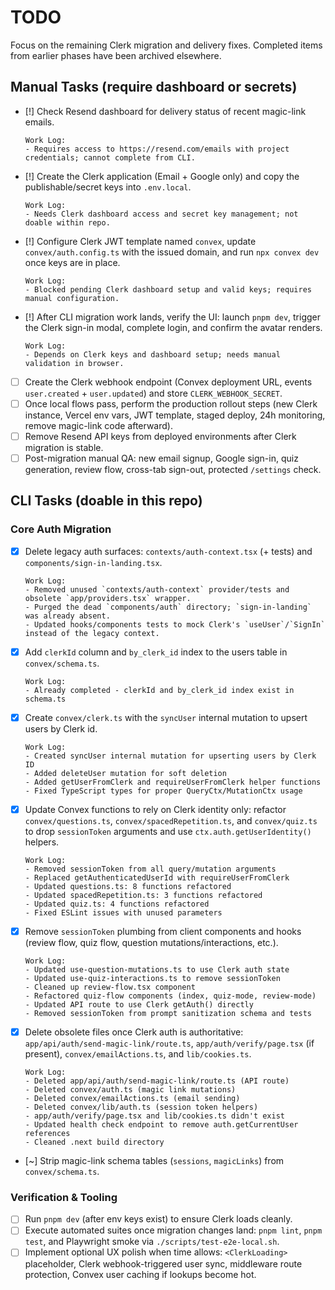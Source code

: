 # TODO

Focus on the remaining Clerk migration and delivery fixes. Completed items from earlier phases have been archived elsewhere.

## Manual Tasks (require dashboard or secrets)
- [!] Check Resend dashboard for delivery status of recent magic-link emails.
  ```
  Work Log:
  - Requires access to https://resend.com/emails with project credentials; cannot complete from CLI.
  ```
- [!] Create the Clerk application (Email + Google only) and copy the publishable/secret keys into `.env.local`.
  ```
  Work Log:
  - Needs Clerk dashboard access and secret key management; not doable within repo.
  ```
- [!] Configure Clerk JWT template named `convex`, update `convex/auth.config.ts` with the issued domain, and run `npx convex dev` once keys are in place.
  ```
  Work Log:
  - Blocked pending Clerk dashboard setup and valid keys; requires manual configuration.
  ```
- [!] After CLI migration work lands, verify the UI: launch `pnpm dev`, trigger the Clerk sign-in modal, complete login, and confirm the avatar renders.
  ```
  Work Log:
  - Depends on Clerk keys and dashboard setup; needs manual validation in browser.
  ```
- [ ] Create the Clerk webhook endpoint (Convex deployment URL, events `user.created` + `user.updated`) and store `CLERK_WEBHOOK_SECRET`.
- [ ] Once local flows pass, perform the production rollout steps (new Clerk instance, Vercel env vars, JWT template, staged deploy, 24h monitoring, remove magic-link code afterward).
- [ ] Remove Resend API keys from deployed environments after Clerk migration is stable.
- [ ] Post-migration manual QA: new email signup, Google sign-in, quiz generation, review flow, cross-tab sign-out, protected `/settings` check.

## CLI Tasks (doable in this repo)

### Core Auth Migration
- [x] Delete legacy auth surfaces: `contexts/auth-context.tsx` (+ tests) and `components/sign-in-landing.tsx`.
  ```
  Work Log:
  - Removed unused `contexts/auth-context` provider/tests and obsolete `app/providers.tsx` wrapper.
  - Purged the dead `components/auth` directory; `sign-in-landing` was already absent.
  - Updated hooks/components tests to mock Clerk's `useUser`/`SignIn` instead of the legacy context.
  ```
- [x] Add `clerkId` column and `by_clerk_id` index to the users table in `convex/schema.ts`.
  ```
  Work Log:
  - Already completed - clerkId and by_clerk_id index exist in schema.ts
  ```
- [x] Create `convex/clerk.ts` with the `syncUser` internal mutation to upsert users by Clerk id.
  ```
  Work Log:
  - Created syncUser internal mutation for upserting users by Clerk ID
  - Added deleteUser mutation for soft deletion
  - Added getUserFromClerk and requireUserFromClerk helper functions
  - Fixed TypeScript types for proper QueryCtx/MutationCtx usage
  ```
- [x] Update Convex functions to rely on Clerk identity only: refactor `convex/questions.ts`, `convex/spacedRepetition.ts`, and `convex/quiz.ts` to drop `sessionToken` arguments and use `ctx.auth.getUserIdentity()` helpers.
  ```
  Work Log:
  - Removed sessionToken from all query/mutation arguments
  - Replaced getAuthenticatedUserId with requireUserFromClerk
  - Updated questions.ts: 8 functions refactored
  - Updated spacedRepetition.ts: 3 functions refactored
  - Updated quiz.ts: 4 functions refactored
  - Fixed ESLint issues with unused parameters
  ```
- [x] Remove `sessionToken` plumbing from client components and hooks (review flow, quiz flow, question mutations/interactions, etc.).
  ```
  Work Log:
  - Updated use-question-mutations.ts to use Clerk auth state
  - Updated use-quiz-interactions.ts to remove sessionToken
  - Cleaned up review-flow.tsx component
  - Refactored quiz-flow components (index, quiz-mode, review-mode)
  - Updated API route to use Clerk getAuth() directly
  - Removed sessionToken from prompt sanitization schema and tests
  ```
- [x] Delete obsolete files once Clerk auth is authoritative: `app/api/auth/send-magic-link/route.ts`, `app/auth/verify/page.tsx` (if present), `convex/emailActions.ts`, and `lib/cookies.ts`.
  ```
  Work Log:
  - Deleted app/api/auth/send-magic-link/route.ts (API route)
  - Deleted convex/auth.ts (magic link mutations)
  - Deleted convex/emailActions.ts (email sending)
  - Deleted convex/lib/auth.ts (session token helpers)
  - app/auth/verify/page.tsx and lib/cookies.ts didn't exist
  - Updated health check endpoint to remove auth.getCurrentUser references
  - Cleaned .next build directory
  ```
- [~] Strip magic-link schema tables (`sessions`, `magicLinks`) from `convex/schema.ts`.

### Verification & Tooling
- [ ] Run `pnpm dev` (after env keys exist) to ensure Clerk loads cleanly.
- [ ] Execute automated suites once migration changes land: `pnpm lint`, `pnpm test`, and Playwright smoke via `./scripts/test-e2e-local.sh`.
- [ ] Implement optional UX polish when time allows: `<ClerkLoading>` placeholder, Clerk webhook-triggered user sync, middleware route protection, Convex user caching if lookups become hot.
